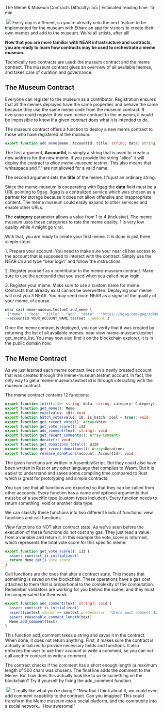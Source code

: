 <ChapterTitle>The Meme & Museum Contracts</ChapterTitle>
<Difficulty>Difficulty: 5/5 | Estimated reading time: 15 min</Difficulty>

<Image>
    <img src="/images/chap_6.png">
</Image>

<Spacer />
<narrativeText>
Every day is different, so you’re already onto the next feature to be implemented for the museum with Ethan: an app for visitors to create their own memes and add to the museum.
<Spacer />
We’re all artists, after all!

</narrativeText>
<Spacer />

**Now that you are more familiar with NEAR infrastructure and contracts, you are ready to learn how contracts may be used to orchestrate a meme museum.**

Technically two contracts are used: the museum contract and the meme contract. The museum contract gives an overview of all available memes, and takes care of curation and governance.

## The Museum Contract

Everyone can register to the museum as a contributor. Registration ensures that all the memes deployed have the same properties and behave the same because they use the same meme code from the museum contract. If everyone could register their own meme contract to the museum, it would be impossible to know if a given contract does what it is intended to do.

The museum contract offers a function to deploy a new meme contract to those who have registered at the museum.

```typescript
export function add_meme(meme: AccountId, title: string, data: string, category: Category): void
```

The first argument, **AccountId**, is simply a string that is used to create a new address for the new meme. If you provide the string “alice” it will deploy the contract to _alice.meme-museum.testnet._ This also means that whitespace and “.” are not allowed for a valid name.

The second argument sets the **title** of the meme. It’s just an ordinary string.

Since the meme-museum is cooperating with 9gag the **data** field must be a URL pointing to 9gag. 9gag is a centralized service which was chosen as a partner for storage because it does not allow offensive and inappropriate content. The meme museum could easily expand to other services and enable other URLs.

The **category** parameter allows a value from 1 to 4 (inclusive). The meme museum uses these categories to rate the meme quality. 1 is very low quality while 4 might go viral.

With that, you are ready to create your first meme. It is done in just three simple steps.

1\. Prepare your account. You need to make sure your near cli has access to the account that is supposed to interact with the contract. Simply use the NEAR Cli and type “near login” and follow the instructions.

2\. Register yourself as a contributor to the meme-museum contract. Make sure to use the accountId that you used when you called near login.

3\. Register your meme. Make sure to use a custom name for meme. Contracts that already exist cannot be overwritten. Deploying your meme will cost you 3 NEAR. You may send more NEAR as a signal of the quality of your meme, of course.

```bash
near call meme-museum.testnet add_meme \
'{"meme" : "bob", "title" : "god", "data" : "https://9gag.com/gag/ad8K0vj", "category" : 4}' \
--accountId YOUR_ACCOUNT_NAME.testnet --amount 3
```

Once the meme contract is deployed, you can verify that it was created by returning the list of all available memes: near view meme-museum.testnet get_meme_list. You may now also find it on the blockchain explorer, it is in the public domain now.

## The Meme Contract

As we just learned each meme contract lives on a newly created account that was created through the meme-museum.testnet account. In fact, the only way to get a meme-museum.testnet id is through interacting with the museum contract.

The meme contract contains 12 functions:

```typescript
export function init(title: string, data: string, category: Category): void
export function get_meme(): Meme
export function vote(value: i8): void
export function batch_vote(value: i8, is_batch: bool = true): void
export function get_recent_votes(): Array<Vote>
export function get_vote_score(): i32
export function add_comment(text: string): void
export function get_recent_comments(): Array<Comment>
export function donate(): void
export function get_donations_total(): u128
export function get_recent_donations(): Array<Donation>
export function release_donations(account: AccountId): void
```

The given functions are written in AssemblyScript. But they could also have been written in Rust or any other language that compiles to Wasm. But it is easier to understand and saves some compiling time compared to Rust which is great for prototyping and simple contracts.

You can see that all functions are exported so that they can be called from other accounts. Every function has a name and optional arguments that must be of a specific type (custom types included). Every function needs to return something: void or another data type.

We can classify these functions into two different kinds of functions: view functions and call functions.

View functions do NOT alter contract state. As we’ve seen before the execution of these functions do not cost any gas. They just read a value from a variable and return it. In this example the vote_score is returned, which represents the total vote score for this specific meme:

```typescript
export function get_vote_score(): i32 {
  assert_contract_is_initialized()
  return Meme.get().vote_score
}
```

Call functions are the ones that alter a contract state. This means that something is saved on the blockchain. These operations have a gas cost attached to them that is proportional to the complexity of the computation. Remember validators are working for you behind the scene, and they must be compensated for their work.

```typescript
export function add_comment(text: string): void {
  assert_contract_is_initialized()
  assert(context.sender == context.predecessor, 'Users must comment directly')
  assert_reasonable_comment_length(text)
  Meme.add_comment(text)
}
```

This function add_comment takes a string and saves it in the contract. When done, it does not return anything. First, it makes sure the contract is actually initialized to provide necessary fields and functions. It also enforces the user to use their account to write a comment, so you can not call another contract to write a comment.

The contract checks if the comment has a short enough length (a maximum length of 500 chars was chosen). The final line adds the comment to the Meme. But how does this actually look like to write something on the blockchain? Try it yourself by fixing the add_comment function.

<Image>
    <img src="/images/chap_6_1.png">
</Image>

<Spacer />
<narrativeText>
“I really like what you’re doing!”
<Spacer />
“Now that I think about it, we could even add comment capability to the contract. Can you imagine? This could transform the Meme museum into a social platform, and the community into a social network... How awesome!”

</narrativeText>
